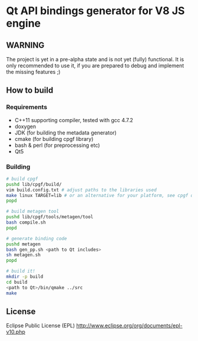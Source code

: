 Qt API bindings generator for V8 JS engine
==========================================

WARNING
-------

The project is yet in a pre-alpha state and is not yet (fully) functional.
It is only recommended to use it, if you are prepared to debug and implement the missing features ;)

How to build
------------

### Requirements

* C++11 supporting compiler, tested with gcc 4.7.2
* doxygen
* JDK (for building the metadata generator)
* cmake (for building cpgf library)
* bash & perl (for preprocessing etc)
* Qt5

### Building

~~~~~bash
# build cpgf
pushd lib/cpgf/build/
vim build.config.txt # adjust paths to the libraries used
make linux TARGET=lib # or an alternative for your platform, see cpgf documentation
popd

# build metagen tool 
pushd lib/cpgf/tools/metagen/tool
bash compile.sh
popd

# generate binding code
pushd metagen
bash gen_pp.sh <path to Qt includes>
sh metagen.sh
popd

# build it!
mkdir -p build
cd build
<path to Qt>/bin/qmake ../src
make
~~~~~

License
-------

Eclipse Public License (EPL) http://www.eclipse.org/org/documents/epl-v10.php

